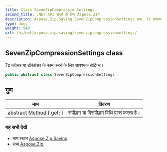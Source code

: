 ```yaml
---
title: Class SevenZipCompressionSettings
second_title: .NET API संदर्भ के लिए Aspose.ZIP
description: Aspose.Zip.Saving.SevenZipCompressionSettings कक्ष. 7z कंप्रेसर य डकंप्रेसर के कम करने के लए आवश्यक सेटंग्स
type: docs
weight: 540
url: /hi/net/aspose.zip.saving/sevenzipcompressionsettings/
---
```

## SevenZipCompressionSettings class

7z कंप्रेसर या डीकंप्रेसर के काम करने के लिए आवश्यक सेटिंग्स।

```csharp
public abstract class SevenZipCompressionSettings
```

## गुण

| नाम | विवरण |
| --- | --- |
| abstract [Method](../../aspose.zip.saving/sevenzipcompressionsettings/method/) { get; } | संपीड़न या विसंपीड़न विधि प्राप्त करता है। |

### यह सभी देखें

* नाम स्थान [Aspose.Zip.Saving](../../aspose.zip.saving/)
* सभा [Aspose.Zip](../../)


